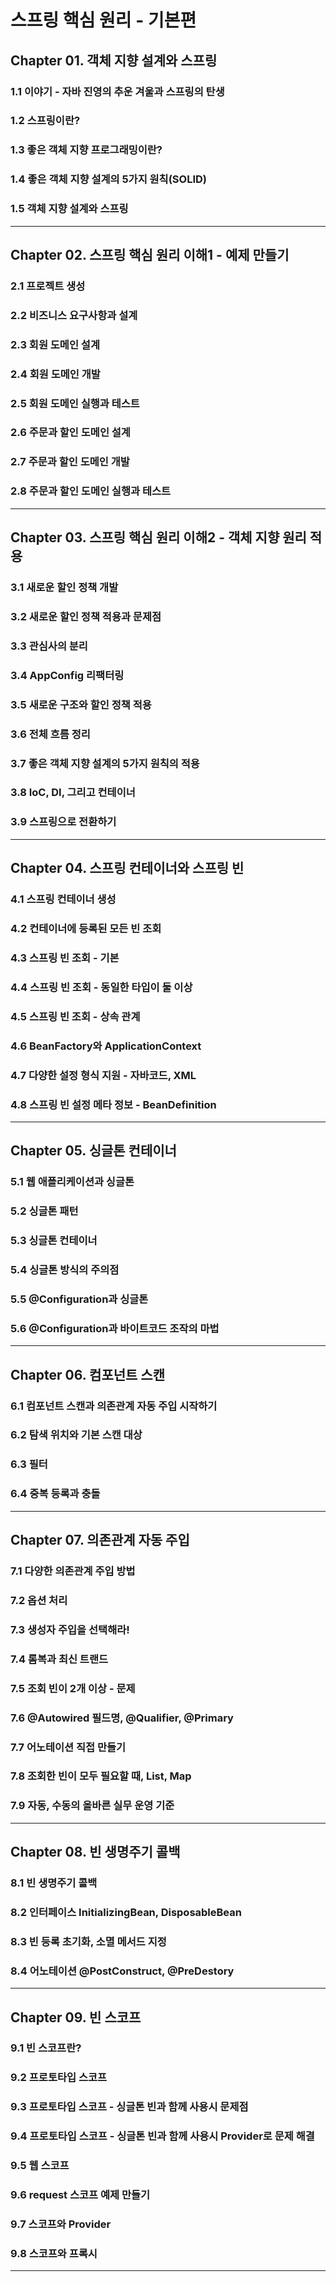 
# 스프링 핵심 원리 - 기본편

## Chapter 01. 객체 지향 설계와 스프링
### 1.1 이야기 - 자바 진영의 추운 겨울과 스프링의 탄생
### 1.2 스프링이란?
### 1.3 좋은 객체 지향 프로그래밍이란?
### 1.4 좋은 객체 지향 설계의 5가지 원칙(SOLID)
### 1.5 객체 지향 설계와 스프링

---

## Chapter 02. 스프링 핵심 원리 이해1 - 예제 만들기
### 2.1 프로젝트 생성
### 2.2 비즈니스 요구사항과 설계
### 2.3 회원 도메인 설계
### 2.4 회원 도메인 개발
### 2.5 회원 도메인 실행과 테스트
### 2.6 주문과 할인 도메인 설계
### 2.7 주문과 할인 도메인 개발
### 2.8 주문과 할인 도메인 실행과 테스트

---

## Chapter 03. 스프링 핵심 원리 이해2 - 객체 지향 원리 적용
### 3.1 새로운 할인 정책 개발
### 3.2 새로운 할인 정책 적용과 문제점
### 3.3 관심사의 분리
### 3.4 AppConfig 리팩터링
### 3.5 새로운 구조와 할인 정책 적용
### 3.6 전체 흐름 정리
### 3.7 좋은 객체 지향 설계의 5가지 원칙의 적용
### 3.8 IoC, DI, 그리고 컨테이너
### 3.9 스프링으로 전환하기

---

## Chapter 04. 스프링 컨테이너와 스프링 빈
### 4.1 스프링 컨테이너 생성
### 4.2 컨테이너에 등록된 모든 빈 조회
### 4.3 스프링 빈 조회 - 기본
### 4.4 스프링 빈 조회 - 동일한 타입이 둘 이상
### 4.5 스프링 빈 조회 - 상속 관계
### 4.6 BeanFactory와 ApplicationContext
### 4.7 다양한 설정 형식 지원 - 자바코드, XML
### 4.8 스프링 빈 설정 메타 정보 - BeanDefinition

---

## Chapter 05. 싱글톤 컨테이너
### 5.1 웹 애플리케이션과 싱글톤
### 5.2 싱글톤 패턴
### 5.3 싱글톤 컨테이너
### 5.4 싱글톤 방식의 주의점
### 5.5 @Configuration과 싱글톤
### 5.6 @Configuration과 바이트코드 조작의 마법

---

## Chapter 06. 컴포넌트 스캔
### 6.1 컴포넌트 스캔과 의존관계 자동 주입 시작하기
### 6.2 탐색 위치와 기본 스캔 대상
### 6.3 필터
### 6.4 중복 등록과 충돌

---

## Chapter 07. 의존관계 자동 주입
### 7.1 다양한 의존관계 주입 방법
### 7.2 옵션 처리
### 7.3 생성자 주입을 선택해라!
### 7.4 롬복과 최신 트랜드
### 7.5 조회 빈이 2개 이상 - 문제
### 7.6 @Autowired 필드명, @Qualifier, @Primary
### 7.7 어노테이션 직접 만들기
### 7.8 조회한 빈이 모두 필요할 때, List, Map
### 7.9 자동, 수동의 올바른 실무 운영 기준

---

## Chapter 08. 빈 생명주기 콜백
### 8.1 빈 생명주기 콜백
### 8.2 인터페이스 InitializingBean, DisposableBean
### 8.3 빈 등록 초기화, 소멸 메서드 지정
### 8.4 어노테이션 @PostConstruct, @PreDestory

---

## Chapter 09. 빈 스코프
### 9.1 빈 스코프란?
### 9.2 프로토타입 스코프
### 9.3 프로토타입 스코프 - 싱글톤 빈과 함께 사용시 문제점
### 9.4 프로토타입 스코프 - 싱글톤 빈과 함께 사용시 Provider로 문제 해결
### 9.5 웹 스코프
### 9.6 request 스코프 예제 만들기
### 9.7 스코프와 Provider
### 9.8 스코프와 프록시

---
